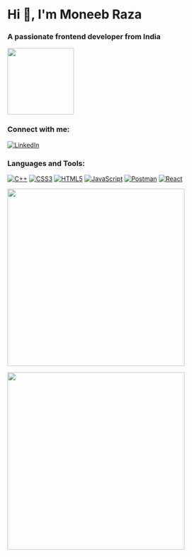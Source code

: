 Hi 👋, I'm Moneeb Raza
======================

### A passionate frontend developer from India

<img src="https://komarev.com/ghpvc/?username=muneeb2560&label=Profile%20views&color=0e75b6&style=flat" style="width: 150px; height: auto;"> <!-- [[5]][[6]] -->

### Connect with me:

[![LinkedIn](https://raw.githubusercontent.com/rahuldkjain/github-profile-readme-generator/master/src/images/icons/Social/linked-in-alt.svg=20x20)](https://www.linkedin.com/in/moneebraza/) <!-- [[2]][[3]] -->

### Languages and Tools:

[![C++](https://raw.githubusercontent.com/devicons/devicon/master/icons/cplusplus/cplusplus-original.svg=22x22)](https://www.w3schools.com/cpp/) <!-- [[2]][[6]] -->
[![CSS3](https://raw.githubusercontent.com/devicons/devicon/master/icons/css3/css3-original-wordmark.svg=22x22)](https://www.w3schools.com/css/)
[![HTML5](https://raw.githubusercontent.com/devicons/devicon/master/icons/html5/html5-original-wordmark.svg=32x32)](https://www.w3.org/html/)
[![JavaScript](https://raw.githubusercontent.com/devicons/devicon/master/icons/javascript/javascript-original.svg=22x22)](https://developer.mozilla.org/en-US/docs/Web/JavaScript)
[![Postman](https://www.vectorlogo.zone/logos/getpostman/getpostman-icon.svg=22x22)](https://postman.com)
[![React](https://raw.githubusercontent.com/devicons/devicon/master/icons/react/react-original-wordmark.svg=22x22)](https://reactjs.org/)

<img src="https://github-readme-stats.vercel.app/api/top-langs?username=muneeb2560&show_icons=true&locale=en&layout=compact" style="width: 400px; height: auto;"> <!-- [[5]][[6]] -->

<img src="https://github-readme-streak-stats.herokuapp.com/?user=muneeb2560" style="width: 400px; height: auto;"> <!-- [[5]][[6]] -->
